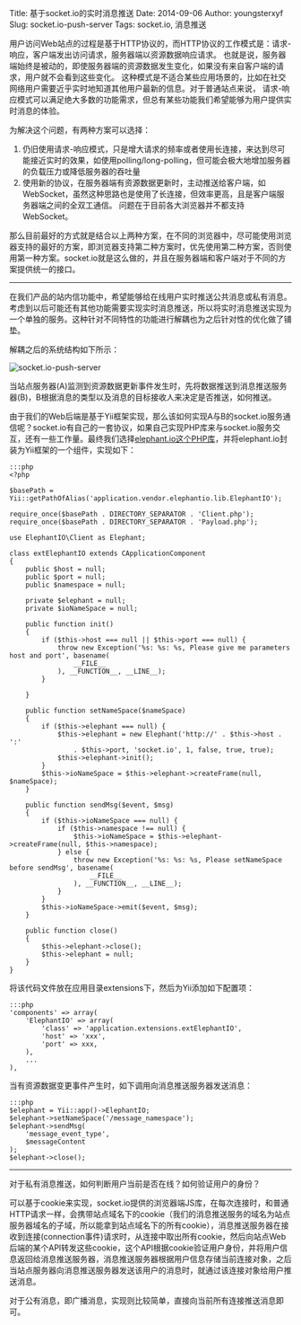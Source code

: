 Title: 基于socket.io的实时消息推送
Date: 2014-09-06
Author: youngsterxyf
Slug: socket.io-push-server
Tags: socket.io, 消息推送

用户访问Web站点的过程是基于HTTP协议的，而HTTP协议的工作模式是：请求-响应，客户端发出访问请求，服务器端以资源数据响应请求。
也就是说，服务器端始终是被动的，即使服务器端的资源数据发生变化，如果没有来自客户端的请求，用户就不会看到这些变化。
这种模式是不适合某些应用场景的，比如在社交网络用户需要近乎实时地知道其他用户最新的信息。对于普通站点来说，
请求-响应模式可以满足绝大多数的功能需求，但总有某些功能我们希望能够为用户提供实时消息的体验。

为解决这个问题，有两种方案可以选择：

1. 仍旧使用请求-响应模式，只是增大请求的频率或者使用长连接，来达到尽可能接近实时的效果，如使用polling/long-polling，但可能会极大地增加服务器的负载压力或降低服务器的吞吐量
2. 使用新的协议，在服务器端有资源数据更新时，主动推送给客户端，如WebSocket，虽然这种思路也是使用了长连接，但效率更高，且是客户端服务器端之间的全双工通信。
问题在于目前各大浏览器并不都支持WebSocket。

那么目前最好的方式就是结合以上两种方案，在不同的浏览器中，尽可能使用浏览器支持的最好的方案，即浏览器支持第二种方案时，优先使用第二种方案，否则使用第一种方案。socket.io就是这么做的，并且在服务器端和客户端对于不同的方案提供统一的接口。

------

在我们产品的站内信功能中，希望能够给在线用户实时推送公共消息或私有消息。考虑到以后可能还有其他功能需要实现实时消息推送，所以将实时消息推送实现为一个单独的服务。这种针对不同特性的功能进行解耦也为之后针对性的优化做了铺垫。

解耦之后的系统结构如下所示：

![socket.io-push-server](https://raw.github.com/youngsterxyf/youngsterxyf.github.com/master/assets/uploads/pics/socket.io-push-server.png)

当站点服务器(A)监测到资源数据更新事件发生时，先将数据推送到消息推送服务器(B)，B根据消息的类型以及消息的目标接收人来决定是否推送，如何推送。

由于我们的Web后端是基于Yii框架实现，那么该如何实现A与B的socket.io服务通信呢？socket.io有自己的一套协议，如果自己实现PHP库来与socket.io服务交互，还有一些工作量。最终我们选择[elephant.io这个PHP库](https://github.com/oncesk/elephant.io)，并将elephant.io封装为Yii框架的一个组件，实现如下：


    :::php
    <?php

    $basePath = Yii::getPathOfAlias('application.vendor.elephantio.lib.ElephantIO');

    require_once($basePath . DIRECTORY_SEPARATOR . 'Client.php');
    require_once($basePath . DIRECTORY_SEPARATOR . 'Payload.php');

    use ElephantIO\Client as Elephant;

    class extElephantIO extends CApplicationComponent
    {
        public $host = null;
        public $port = null;
        public $namespace = null;

        private $elephant = null;
        private $ioNameSpace = null;

        public function init()
        {
            if ($this->host === null || $this->port === null) {
                throw new Exception('%s: %s: %s, Please give me parameters host and port', basename(
                    __FILE__
                ), __FUNCTION__, __LINE__);
            }

        }

        public function setNameSpace($nameSpace)
        {
            if ($this->elephant === null) {
                $this->elephant = new Elephant('http://' . $this->host . ':'
                    . $this->port, 'socket.io', 1, false, true, true);
                $this->elephant->init();
            }
            $this->ioNameSpace = $this->elephant->createFrame(null, $nameSpace);
        }

        public function sendMsg($event, $msg)
        {
            if ($this->ioNameSpace === null) {
                if ($this->namespace !== null) {
                    $this->ioNameSpace = $this->elephant->createFrame(null, $this->namespace);
                } else {
                    throw new Exception('%s: %s: %s, Please setNameSpace before sendMsg', basename(
                        __FILE__
                    ), __FUNCTION__, __LINE__);
                }
            }
            $this->ioNameSpace->emit($event, $msg);
        }

        public function close()
        {
            $this->elephant->close();
            $this->elephant = null;
        }
    }

将该代码文件放在应用目录extensions下，然后为Yii添加如下配置项：


    :::php
    'components' => array(
        'ElephantIO' => array(
            'class' => 'application.extensions.extElephantIO',
            'host' => 'xxx',
            'port' => xxx,
        ),
        ...
    ),


当有资源数据变更事件产生时，如下调用向消息推送服务器发送消息：


    :::php
    $elephant = Yii::app()->ElephantIO;
    $elephant->setNameSpace('/message_namespace');
    $elephant->sendMsg(
        'message_event_type',
        $messageContent
    );       
    $elephant->close();

------

对于私有消息推送，如何判断用户当前是否在线？如何验证用户的身份？

可以基于cookie来实现，socket.io提供的浏览器端JS库，在每次连接时，和普通HTTP请求一样，会携带站点域名下的cookie（我们的消息推送服务的域名为站点服务器域名的子域，所以能拿到站点域名下的所有cookie），消息推送服务器在接收到连接(connection事件)请求时，从连接中取出所有cookie，然后向站点Web后端的某个API转发这些cookie，这个API根据cookie验证用户身份，并将用户信息返回给消息推送服务器，消息推送服务器根据用户信息存储当前连接对象，之后当站点服务器向消息推送服务器发送该用户的消息时，就通过该连接对象给用户推送消息。

对于公有消息，即广播消息，实现则比较简单，直接向当前所有连接推送消息即可。
